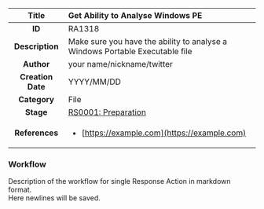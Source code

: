 | Title                       | Get Ability to Analyse Windows PE         |
|:---------------------------:|:--------------------|
| **ID**                      | RA1318            |
| **Description**             | Make sure you have the ability to analyse a Windows Portable Executable file   |
| **Author**                  | your name/nickname/twitter        |
| **Creation Date**           | YYYY/MM/DD |
| **Category**                | File      |
| **Stage**                   |[RS0001: Preparation](../Response_Stages/RS0001.md)| 
| **References** |<ul><li>[https://example.com](https://example.com)</li></ul>|

### Workflow

Description of the workflow for single Response Action in markdown format.  
Here newlines will be saved.  
